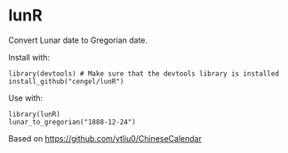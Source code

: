 # lunR

Convert Lunar date to Gregorian date.


Install with: 

    library(devtools) # Make sure that the devtools library is installed 
    install_github("cengel/lunR")


Use with:

    library(lunR)
    lunar_to_gregorian("1888-12-24")

Based on https://github.com/ytliu0/ChineseCalendar